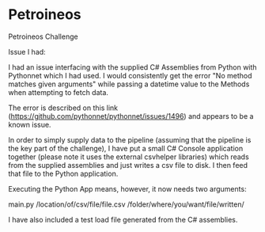 # Petroineos
Petroineos Challenge

Issue I had:

I had an issue interfacing with the supplied C# Assemblies from Python with Pythonnet which I had used.  I would consistently get the error "No method matches given arguments" while passing a datetime value to the Methods when attempting to fetch data.

The error is described on this link (https://github.com/pythonnet/pythonnet/issues/1496) and appears to be a known issue.

In order to simply supply data to the pipeline (assuming that the pipeline is the key part of the challenge), I have put a small C# Console application together (please note it uses the external csvhelper libraries) which reads from the supplied assemblies and just writes a csv file to disk. I then feed that file to the Python application.

Executing the Python App means, however, it now needs two arguments:

main.py /location/of/csv/file/file.csv /folder/where/you/want/file/written/

I have also included a test load file generated from the C# assemblies.




